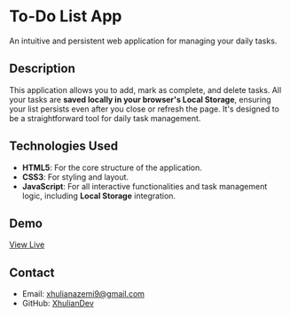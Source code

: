 # To-Do List App

An intuitive and persistent web application for managing your daily tasks.

## Description

This application allows you to add, mark as complete, and delete tasks. All your tasks are **saved locally in your browser's Local Storage**, ensuring your list persists even after you close or refresh the page. It's designed to be a straightforward tool for daily task management.

## Technologies Used

* **HTML5**: For the core structure of the application.
* **CSS3**: For styling and layout.
* **JavaScript**: For all interactive functionalities and task management logic, including **Local Storage** integration.

## Demo

[View Live](https://XhulianDev.github.io/to-do-list-app/)

## Contact

* Email: [xhulianazemi9@gmail.com](mailto:xhulianazemi9@gmail.com)
* GitHub: [XhulianDev](https://github.com/XhulianDev)